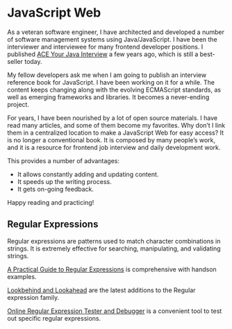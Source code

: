 # JavaScript Web
As a veteran software engineer, I have architected and developed a number of software management systems using Java/JavaScript. I have been the interviewer and interviewee for many frontend developer positions. I published [ACE Your Java Interview](https://www.amazon.com/ACE-Your-Java-Interview-Jennifer/dp/1484104935/ref=tmm_pap_swatch_0?_encoding=UTF8&qid=1566344263&sr=1-9) a few years ago, which is still a best-seller today.

My fellow developers ask me when I am going to publish an interview reference book for JavaScript. I have been working on it for a while. The content keeps changing along with the evolving ECMAScript standards, as well as emerging frameworks and libraries. It becomes a never-ending project.

For years, I have been nourished by a lot of open source materials. I have read many articles, and some of them become my favorites. Why don’t I link them in a centralized location to make a JavaScript Web for easy access? It is no longer a conventional book. It is composed by many people’s work, and it is a resource for frontend job interview and daily development work.

This provides a number of advantages: 

*	It allows constantly adding and updating content.
*	It speeds up the writing process.
*	It gets on-going feedback. 


Happy reading and practicing!

## Regular Expressions
Regular expressions are patterns used to match character combinations in strings. It is extremely effective for searching, manipulating, and validating strings.

[A Practical Guide to Regular Expressions](https://blog.bitsrc.io/a-beginners-guide-to-regular-expressions-regex-in-javascript-9c58feb27eb4) is comprehensive with handson examples.

[Lookbehind and Lookahead](https://itnext.io/whats-new-in-javascript-google-i-o-2019-summary-d16bd2308412) are the latest additions to the Regular expression family.
 
[Online Regular Expression Tester and Debugger](https://regex101.com/) is a convenient tool to test out specific regular expressions.
